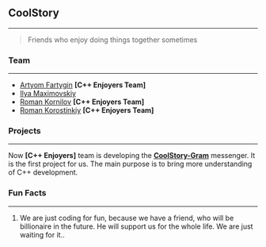 ## CoolStory
---

> Friends who enjoy doing things together sometimes

### Team
---

- [Artyom Fartygin](https://github.com/temikfart) **[C++ Enjoyers Team]**
- [Ilya Maximovskiy](https://github.com/sonodug)
- [Roman Kornilov](https://github.com/cadnev) **[C++ Enjoyers Team]**
- [Roman Korostinkiy](https://github.com/c71n93) **[C++ Enjoyers Team]**

### Projects
---

Now **[C++ Enjoyers]** team is developing the [**CoolStory-Gram**](https://github.com/CoolStory-Studio/coolstory-gram) messenger.
It is the first project for us. The main purpose is to bring more understanding of C++ development.

### Fun Facts
---
1. We are just coding for fun, because we have a friend, who will be billionaire in the future.
He will support us for the whole life. We are just waiting for it..
